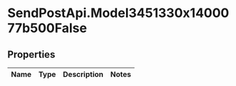 # SendPostApi.Model3451330x1400077b500False

## Properties
Name | Type | Description | Notes
------------ | ------------- | ------------- | -------------


